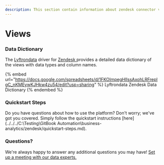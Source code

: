 ```yaml
---
description: This section contain information about zendesk connector views information
---
```


# Views

### Data Dictionary

The [Lyftrondata](https://www.lyftrondata.com/) driver for [Zendesk](https://www.lyftrondata.com/integration/business-analytics/zendesk//)[ ](https://www.lyftrondata.com/integration/zendesk/)provides a detailed data dictionary of the views with data types and column names.

{% embed url="https://docs.google.com/spreadsheets/d/1FKOImpegHlIssAxohLRFrepIgC_nKMEywKJHkw4zu54/edit?usp=sharing" %}
Lyftrondata Zendesk Data Dictionary
{% endembed %}

### Quickstart Steps

Do you have questions about how to use the platform? Don't worry; we've got you covered. Simply follow the quickstart instructions [here](../../../C:\Testing\GitBook Automation\business-analytics/zendesk/quickstart-steps.md).

### Questions? <a href="#questions" id="questions"></a>

We're always happy to answer any additional questions you may have! [Set up a meeting with our data experts.](https://www.lyftrondata.com/book-a-meeting/)


